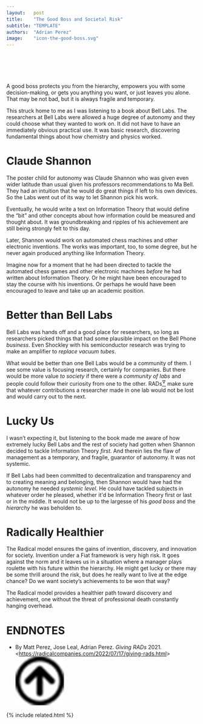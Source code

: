 ```yaml
---
layout:   post
title:    "The Good Boss and Societal Risk"
subtitle: "TEMPLATE"
authors:  "Adrian Perez"
image:    "icon-the-good-boss.svg"
---
```


<div style="display:none;">
 <p>A good boss is someone who protects you from the hierarchy, or empowers you with decision-making, or gets you anything you want, or just leaves you alone. That is not bad, but it is fragile and temporary.</p>
</div>
 
<h1>&nbsp;</h1>
 <p>A good boss protects you from the hierarchy, empowers you with some decision-making, or gets you anything you want, or just leaves you alone. That may be not bad, but it is always fragile and temporary.</p>
 <p>This struck home to me as I was listening to a book about Bell Labs. The researchers at Bell Labs were allowed a huge degree of autonomy and they could choose what they wanted to work on. It did not have to have an immediately obvious practical use. It was basic research, discovering fundamental things about how chemistry and physics worked.</p>
 
<h1>Claude Shannon</h1>
 <p>The poster child for autonomy was Claude Shannon who was given even wider latitude than usual given his professors recommendations to Ma Bell. They had  an intuition that he would do great things if left to his own devices. So the Labs went out of its way to let Shannon pick his work.</p>
 <p>Eventually, he would write a text on Information Theory that would define the “bit” and other concepts about how information could be measured and thought about. It was groundbreaking and ripples of his achievement are still being strongly felt to this day.</p>
 <p>Later, Shannon would work on automated chess machines and other electronic inventions. The works was important, too, to some degree, but he never again produced anything like Information Theory.</p>
 <p>Imagine now for a moment that he had been directed to tackle the automated chess games and other electronic machines <em>before</em> he had written about Information Theory. Or he might have been encouraged to stay the course with his inventions. Or perhaps he would have been encouraged to leave and take up an academic position.</p>
 
 <h1>Better than Bell Labs</h1>
 <p>Bell Labs was hands off and a good place for researchers, so long as researchers picked things that had some plausible impact on the Bell Phone <em>business</em>. Even Shockley with his semiconductor research was trying to make an amplifier to <em>replace vacuum tubes</em>.</p>
 <p>What would be better than one Bell Labs would be a community of them. I see some value is focusing research, certainly for companies. But there would be more value <em>to society</em> if there were a <em>community of labs</em> and people could follow their curiosity from one to the other. <span class="_paradigm">RAD</span>s</a><a href="#en01"><sup id="bm01">&hairsp;&nabla;&hairsp;</sup></a> make sure that whatever contributions a researcher made in one lab would not be lost and would carry out to the next.</p>

<h1>Lucky Us</h1>
 <p>I wasn&rsquo;t expecting it, but listening to the book made me aware of how extremely lucky Bell Labs and the rest of society had gotten when Shannon decided to tackle Information Theory <em>first</em>. And therein lies the flaw of management as a temporary, and fragile, guarantor of autonomy. It was not systemic.</p>
 <p>If Bell Labs had been committed to decentralization and transparency and to creating meaning and belonging, then Shannon would have had the autonomy he needed <em>systemic level</em>. He could have tackled subjects in whatever order he pleased, whether it'd be Information Theory first or last or in the middle. It would not be up to the largesse of his <em>good boss</em> and the <em>hierarchy</em> he was beholden to.</p>

<h1>Radically Healthier</h1>
 <p>The <span class="_paradigm">Radical</span> model ensures the gains of invention, discovery, and innovation for society. Invention under a <span class="_paradigm">Fiat</span> framework is very high risk. It goes against the norm and it leaves us in a situation where a manager plays roulette with his future within the hierarchy. He might get lucky or there may be some thrill around the risk, but does he really want to live at the edge chance? Do we want society&rsquo;s achievements to be won that way?</p>
 <p>The <span class="_paradigm">Radical</span> model provides a healthier path toward discovery and achievement, one without the threat of professional death constantly hanging overhead.</p>

<h1 class="_section">ENDNOTES</h1>
 <ul>
  <li id="en01">
   <p class="_list-item">
    By Matt Perez, Jose Leal, Adrian Perez.
    <em>Giving RADs</em>
    2021.
    &lt;<a href="https://radicalcompanies.com/2022/07/17/giving-rads.html" target="_blank">https://radicalcompanies.com/2022/07/17/giving-rads.html</a>&gt;
    <a class="_uparrow" href="#bm01"><img src="/assets/img/arrow-up-icon.png"></a>
   </p>
  </li>
 </ul>

{% include related.html %}
